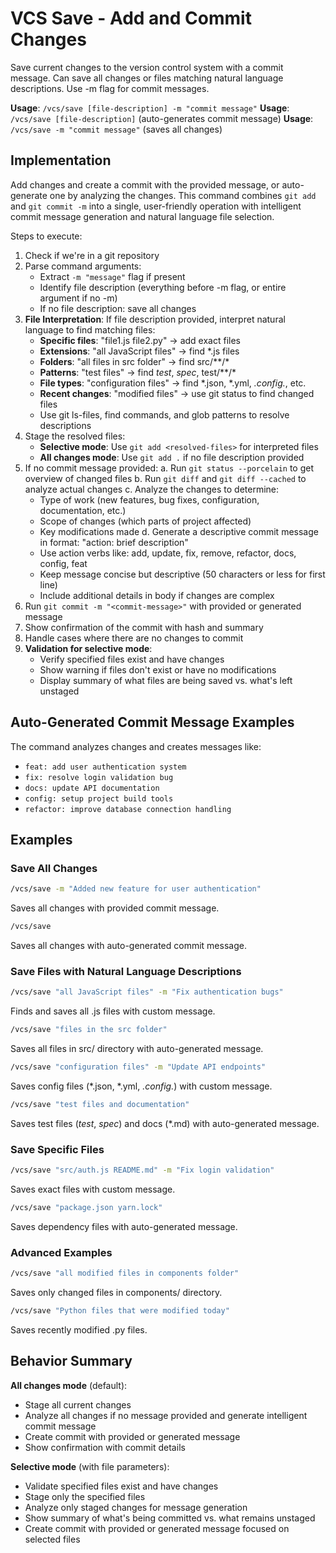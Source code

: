 # VCS Save - Add and Commit Changes

Save current changes to the version control system with a commit message. Can save all changes or files matching natural language descriptions. Use -m flag for commit messages.

**Usage**: `/vcs/save [file-description] -m "commit message"`
**Usage**: `/vcs/save [file-description]` (auto-generates commit message)
**Usage**: `/vcs/save -m "commit message"` (saves all changes)

## Implementation

Add changes and create a commit with the provided message, or auto-generate one by analyzing the changes. This command combines `git add` and `git commit -m` into a single, user-friendly operation with intelligent commit message generation and natural language file selection.

Steps to execute:
1. Check if we're in a git repository
2. Parse command arguments:
   - Extract `-m "message"` flag if present
   - Identify file description (everything before -m flag, or entire argument if no -m)
   - If no file description: save all changes
3. **File Interpretation**: If file description provided, interpret natural language to find matching files:
   - **Specific files**: "file1.js file2.py" → add exact files
   - **Extensions**: "all JavaScript files" → find *.js files
   - **Folders**: "all files in src folder" → find src/**/*
   - **Patterns**: "test files" → find *test*, *spec*, test/**/*
   - **File types**: "configuration files" → find *.json, *.yml, *.config.*, etc.
   - **Recent changes**: "modified files" → use git status to find changed files
   - Use git ls-files, find commands, and glob patterns to resolve descriptions
4. Stage the resolved files:
   - **Selective mode**: Use `git add <resolved-files>` for interpreted files
   - **All changes mode**: Use `git add .` if no file description provided
4. If no commit message provided:
   a. Run `git status --porcelain` to get overview of changed files
   b. Run `git diff` and `git diff --cached` to analyze actual changes
   c. Analyze the changes to determine:
      - Type of work (new features, bug fixes, configuration, documentation, etc.)
      - Scope of changes (which parts of project affected)
      - Key modifications made
   d. Generate a descriptive commit message in format: "action: brief description"
      - Use action verbs like: add, update, fix, remove, refactor, docs, config, feat
      - Keep message concise but descriptive (50 characters or less for first line)
      - Include additional details in body if changes are complex
5. Run `git commit -m "<commit-message>"` with provided or generated message
6. Show confirmation of the commit with hash and summary
7. Handle cases where there are no changes to commit
8. **Validation for selective mode**:
   - Verify specified files exist and have changes
   - Show warning if files don't exist or have no modifications
   - Display summary of what files are being saved vs. what's left unstaged

## Auto-Generated Commit Message Examples

The command analyzes changes and creates messages like:
- `feat: add user authentication system`
- `fix: resolve login validation bug`
- `docs: update API documentation`
- `config: setup project build tools`
- `refactor: improve database connection handling`

## Examples

### Save All Changes
```bash
/vcs/save -m "Added new feature for user authentication"
```
Saves all changes with provided commit message.

```bash
/vcs/save
```
Saves all changes with auto-generated commit message.

### Save Files with Natural Language Descriptions
```bash
/vcs/save "all JavaScript files" -m "Fix authentication bugs"
```
Finds and saves all .js files with custom message.

```bash
/vcs/save "files in the src folder"
```
Saves all files in src/ directory with auto-generated message.

```bash
/vcs/save "configuration files" -m "Update API endpoints"
```
Saves config files (*.json, *.yml, *.config.*) with custom message.

```bash
/vcs/save "test files and documentation"
```
Saves test files (*test*, *spec*) and docs (*.md) with auto-generated message.

### Save Specific Files
```bash
/vcs/save "src/auth.js README.md" -m "Fix login validation"
```
Saves exact files with custom message.

```bash
/vcs/save "package.json yarn.lock"
```
Saves dependency files with auto-generated message.

### Advanced Examples
```bash
/vcs/save "all modified files in components folder"
```
Saves only changed files in components/ directory.

```bash
/vcs/save "Python files that were modified today"
```
Saves recently modified .py files.

## Behavior Summary

**All changes mode** (default):
- Stage all current changes
- Analyze all changes if no message provided and generate intelligent commit message
- Create commit with provided or generated message
- Show confirmation with commit details

**Selective mode** (with file parameters):
- Validate specified files exist and have changes
- Stage only the specified files
- Analyze only staged changes for message generation
- Show summary of what's being committed vs. what remains unstaged
- Create commit with provided or generated message focused on selected files